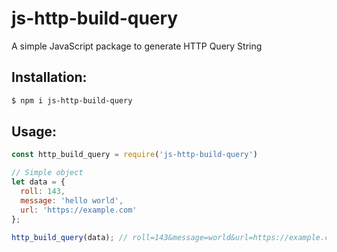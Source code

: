 # js-http-build-query
A simple JavaScript package to generate HTTP Query String

## Installation:

```sh
$ npm i js-http-build-query
```

## Usage:

```javascript
const http_build_query = require('js-http-build-query')

// Simple object
let data = {
  roll: 143,
  message: 'hello world',
  url: 'https://example.com'
};

http_build_query(data); // roll=143&message=world&url=https://example.com
```